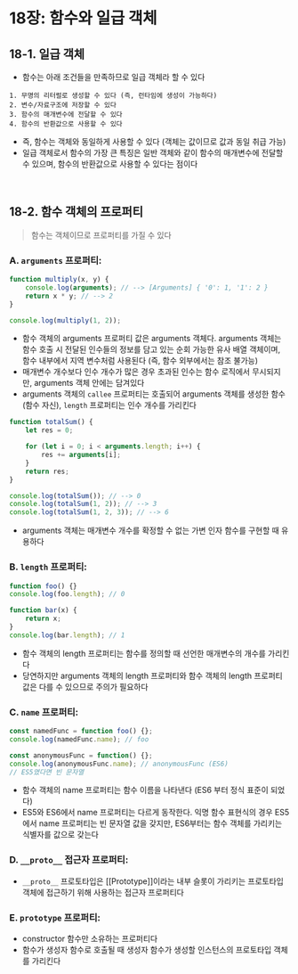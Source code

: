 # 18장: 함수와 일급 객체

## 18-1. 일급 객체
- 함수는 아래 조건들을 만족하므로 일급 객체라 할 수 있다 
```
1. 무명의 리터럴로 생성할 수 있다 (즉, 런타임에 생성이 가능하다)
2. 변수/자료구조에 저장할 수 있다
3. 함수의 매개변수에 전달할 수 있다 
4. 함수의 반환값으로 사용할 수 있다 
```
- 즉, 함수는 객체와 동일하게 사용할 수 있다 (객체는 값이므로 값과 동일 취급 가능)
- 일급 객체로서 함수의 가장 큰 특징은 일반 객체와 같이 함수의 매개변수에 전달할 수 있으며, 함수의 반환값으로 사용할 수 있다는 점이다 

<br>

## 18-2. 함수 객체의 프로퍼티 
> 함수는 객체이므로 프로퍼티를 가질 수 있다 

### A. `arguments` 프로퍼티: 
```javascript
function multiply(x, y) {
    console.log(arguments); // --> [Arguments] { '0': 1, '1': 2 }
    return x * y; // --> 2
}

console.log(multiply(1, 2));
```
- 함수 객체의 arguments 프로퍼티 값은 arguments 객체다. arguments 객체는 함수 호출 시 전달된 인수들의 정보를 담고 있는 순회 가능한 유사 배열 객체이며, 함수 내부에서 지역 변수처럼 사용된다 (즉, 함수 외부에서는 참조 불가능)
- 매개변수 개수보다 인수 개수가 많은 경우 초과된 인수는 함수 로직에서 무시되지만, arguments 객체 안에는 담겨있다 
- arguments 객체의 `callee` 프로퍼티는 호출되어 arguments 객체를 생성한 함수 (함수 자신), `length` 프로퍼티는 인수 개수를 가리킨다 
```javascript 
function totalSum() {
    let res = 0;

    for (let i = 0; i < arguments.length; i++) {
        res += arguments[i];
    }
    return res;
}

console.log(totalSum()); // --> 0 
console.log(totalSum(1, 2)); // --> 3 
console.log(totalSum(1, 2, 3)); // --> 6 

```
- arguments 객체는 매개변수 개수를 확정할 수 없는 가변 인자 함수를 구현할 때 유용하다 

### B. `length` 프로퍼티:
```javascript 
function foo() {}
console.log(foo.length); // 0

function bar(x) {
    return x;
}
console.log(bar.length); // 1
```
- 함수 객체의 length 프로퍼티는 함수를 정의할 때 선언한 매개변수의 개수를 가리킨다 
- 당연하지만 arguments 객체의 length 프로퍼티와 함수 객체의 length 프로퍼티 값은 다를 수 있으므로 주의가 필요하다 

### C. `name` 프로퍼티:
```javascript 
const namedFunc = function foo() {};
console.log(namedFunc.name); // foo

const anonymousFunc = function() {};
console.log(anonymousFunc.name); // anonymousFunc (ES6)
// ES5였다면 빈 문자열 
```
- 함수 객체의 name 프로퍼티는 함수 이름을 나타낸다 (ES6 부터 정식 표준이 되었다)
- ES5와 ES6에서 name 프로퍼티는 다르게 동작한다. 익명 함수 표현식의 경우 ES5에서 name 프로퍼티는 빈 문자열 값을 갖지만, ES6부터는 함수 객체를 가리키는 식별자를 값으로 갖는다 

### D. `__proto__` 접근자 프로퍼티:
- `__proto__` 프로토타입은 [[Prototype]]이라는 내부 슬롯이 가리키는 프로토타입 객체에 접근하기 위해 사용하는 접근자 프로퍼티다

### E. `prototype` 프로퍼티: 
- constructor 함수만 소유하는 프로퍼티다
- 함수가 생성자 함수로 호출될 때 생성자 함수가 생성할 인스턴스의 프로토타입 객체를 가리킨다 